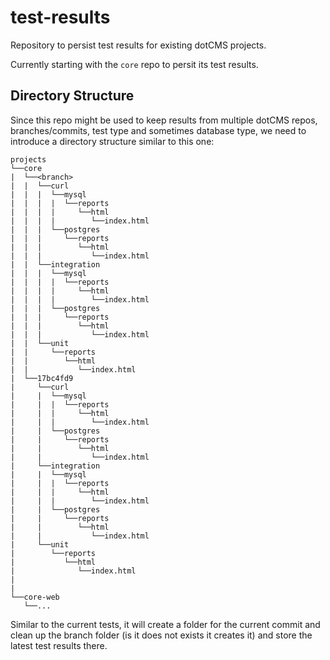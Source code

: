 # test-results
Repository to persist test results for existing dotCMS projects.

Currently starting with the `core` repo to persit its test results.

## Directory Structure
Since this repo might be used to keep results from multiple dotCMS repos, branches/commits, test type and sometimes database type, we need to introduce a directory structure similar to this one:
```
projects
└──core
|  └──<branch>
|  |  └──curl
|  |  |  └──mysql
|  |  |  |  └──reports
|  |  |  |     └──html
|  |  |  |        └──index.html
|  |  |  └──postgres
|  |  |     └──reports
|  |  |        └──html
|  |  |           └──index.html
|  |  └──integration
|  |  |  └──mysql
|  |  |  |  └──reports
|  |  |  |     └──html
|  |  |  |        └──index.html
|  |  |  └──postgres
|  |  |     └──reports
|  |  |        └──html
|  |  |           └──index.html
|  |  └──unit
|  |     └──reports
|  |        └──html
|  |           └──index.html
|  └──17bc4fd9
|     └──curl
|     |  └──mysql
|     |  |  └──reports
|     |  |     └──html
|     |  |        └──index.html
|     |  └──postgres
|     |     └──reports
|     |        └──html
|     |           └──index.html
|     └──integration
|     |  └──mysql
|     |  |  └──reports
|     |  |     └──html
|     |  |        └──index.html
|     |  └──postgres
|     |     └──reports
|     |        └──html
|     |           └──index.html
|     └──unit
|        └──reports
|           └──html
|              └──index.html
|
|
└──core-web
   └──...
```
Similar to the current tests, it will create a folder for the current commit and clean up the branch folder (is it does not exists it creates it) and store the latest test results there.
